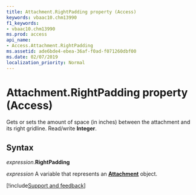 ```yaml
---
title: Attachment.RightPadding property (Access)
keywords: vbaac10.chm13990
f1_keywords:
- vbaac10.chm13990
ms.prod: access
api_name:
- Access.Attachment.RightPadding
ms.assetid: ade6bde4-ebea-36af-f0ad-f071260dbf00
ms.date: 02/07/2019
localization_priority: Normal
---
```



# Attachment.RightPadding property (Access)

Gets or sets the amount of space (in inches) between the attachment and its right gridline. Read/write **Integer**.


## Syntax

_expression_.**RightPadding**

_expression_ A variable that represents an **[Attachment](Access.Attachment.md)** object.




[!include[Support and feedback](~/includes/feedback-boilerplate.md)]